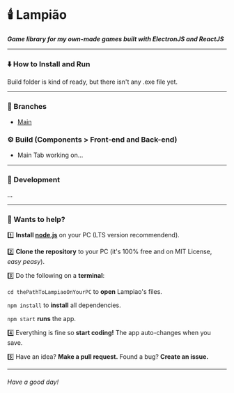# 🕯️ Lampião
 **_Game library for my own-made games built with ElectronJS and ReactJS_**

*** 

### ⬇️ How to Install and Run
Build folder is kind of ready, but there isn't any .exe file yet.

***

### 🌳 Branches
- [Main](https://github.com/11-AleXS/Lampiao)
 
### ⚙️ Build (Components > Front-end and Back-end)
- Main Tab working on... 

***

### 🔨 Development

...

***

### 🤝 Wants to help?

1️⃣ **Install [node.js](https://nodejs.org/en/)** on your PC (LTS version recommendend). 

2️⃣ **Clone the repository** to your PC (it's 100% free and on MIT License, _easy peasy_).  

3️⃣ Do the following on a **terminal**: 
  
  `cd thePathToLampiaoOnYourPC` to **open** Lampiao's files.
  
  `npm install` to **install** all dependencies.
  
  `npm start` **runs** the app.
    
4️⃣ Everything is fine so **start coding!** The app auto-changes when you save. 

5️⃣ Have an idea? **Make a pull request.** Found a bug? **Create an issue.**  
                     
***

###### Have a good day!
